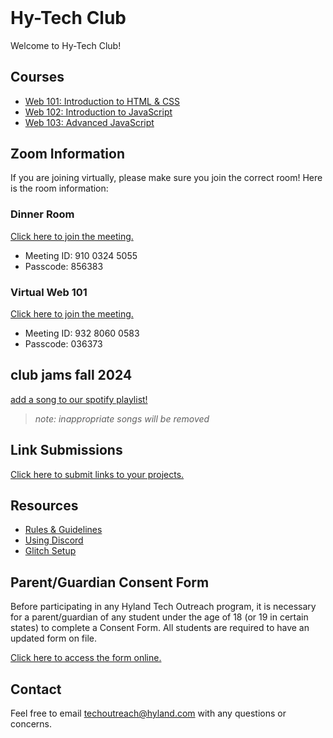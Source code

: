 <style>
  .markdown-body > h1:first-child:not([id]) {
    display: none;
  }

  h1#hy-tech-club {
    margin-top: 0 !important;
  }
</style>

# Hy-Tech Club
Welcome to Hy-Tech Club!

## Courses
- [Web 101: Introduction to HTML & CSS](/web-101)
- [Web 102: Introduction to JavaScript](/web-102)
- [Web 103: Advanced JavaScript](/web-103)

## Zoom Information
If you are joining virtually, please make sure you join the correct room! Here is the room information:

### Dinner Room
[Click here to join the meeting.](https://hyland.zoom.us/j/91003245055?pwd=iNRzY3fZz1diwn1SHs90MIekOD77n8.1)

- Meeting ID: 910 0324 5055
- Passcode: 856383

### Virtual Web 101
[Click here to join the meeting.](https://hyland.zoom.us/j/93280600583?pwd=a1PRnubRe3G5HLo1nqbeUT4LQNrkBb.1)

- Meeting ID: 932 8060 0583
- Passcode: 036373

## club jams fall 2024
[add a song to our spotify playlist!](https://open.spotify.com/playlist/0nNZqMyoA5qUA8LJiwP28i?si=37997083b47b4c3d&pt=97d5b3cd8bd65b5a61df899e6c534846)

>_note: inappropriate songs will be removed_

## Link Submissions
[Click here to submit links to your projects.](GlitchLink.md)

## Resources
- [Rules & Guidelines](/RulesAndGuidelines)
- [Using Discord](/DiscordUse)
- [Glitch Setup](/GlitchSetup.md)

## Parent/Guardian Consent Form
Before participating in any Hyland Tech Outreach program, it is necessary for a parent/guardian of any student under the age of 18 (or 19 in certain states) to complete a Consent Form. All students are required to have an updated form on file.

[Click here to access the form online.](https://unityforms.onbase.com/HSIDB/UnityForm.aspx?d1=AdrvirQPpbk%2fK8N%2fmU7zlZ4mwqZaJKU5IfdbClMYdbyFrgdw2YhKV9yGhxDGytB9U8A5uigiD1fnrt0%2fJmKvEzSu1S6ylzH52OiTbeLVjX8AcquU7dimjNQlyyF%2biPTmZhG0M%2fg74cfhplG2u%2fBI5XmVbEEPxq1PRLELOt3y6oSvbFgf6h1LdG%2fRKBTkGcuRGQIk9Ng%2brVPsEl%2fmKjwXqlAu%2fv0F13hHLO7K9hZXE%2fP80mQK1evTlimpvwxy%2bmT%2fBg%3d%3d)

## Contact
Feel free to email [techoutreach@hyland.com](mailto:techoutreach@hyland.com) with any questions or concerns.
